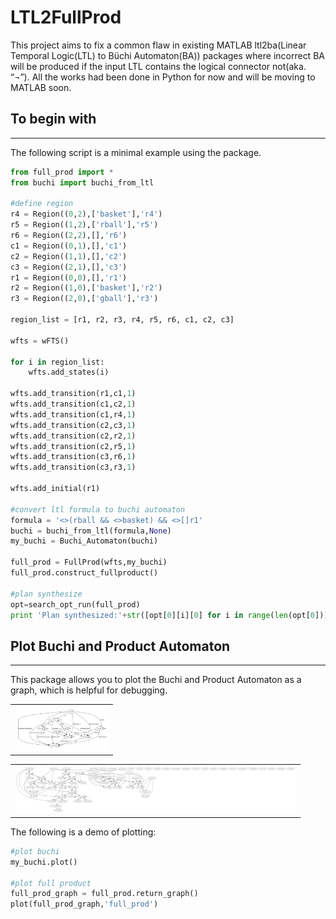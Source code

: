 # LTL2FullProd
This project aims to fix a common flaw in existing MATLAB ltl2ba(Linear Temporal Logic(LTL) to Büchi Automaton(BA)) packages where incorrect BA will be produced if the input LTL contains the logical connector not(aka. “¬”). All the works had been done in Python for now and will be moving to MATLAB soon.

## To begin with
--------
The following script is a minimal example using the package.

```python
from full_prod import *
from buchi import buchi_from_ltl

#define region
r4 = Region((0,2),['basket'],'r4')
r5 = Region((1,2),['rball'],'r5')
r6 = Region((2,2),[],'r6')
c1 = Region((0,1),[],'c1')
c2 = Region((1,1),[],'c2')
c3 = Region((2,1),[],'c3')
r1 = Region((0,0),[],'r1')
r2 = Region((1,0),['basket'],'r2')
r3 = Region((2,0),['gball'],'r3')

region_list = [r1, r2, r3, r4, r5, r6, c1, c2, c3]

wfts = wFTS()

for i in region_list:
    wfts.add_states(i)
    
wfts.add_transition(r1,c1,1)
wfts.add_transition(c1,c2,1)
wfts.add_transition(c1,r4,1)
wfts.add_transition(c2,c3,1)
wfts.add_transition(c2,r2,1)
wfts.add_transition(c2,r5,1)
wfts.add_transition(c3,r6,1)
wfts.add_transition(c3,r3,1)

wfts.add_initial(r1)

#convert ltl formula to buchi automaton
formula = '<>(rball && <>basket) && <>[]r1'
buchi = buchi_from_ltl(formula,None)
my_buchi = Buchi_Automaton(buchi)

full_prod = FullProd(wfts,my_buchi)
full_prod.construct_fullproduct()

#plan synthesize
opt=search_opt_run(full_prod)
print 'Plan synthesized:'+str([opt[0][i][0] for i in range(len(opt[0]))])

```


## Plot Buchi and Product Automaton
--------
This package allows you to plot the Buchi and Product Automaton as a graph, which is helpful for debugging.

<table align="center">
  <tr>
    <td> <img src="buchi.png" alt="Drawing" style="width: 150px;"/> </td>

  </tr>
</table>

<table align="center">
  <tr>
    <td> <img src="fullprod.png" alt="Drawing" style="width: 450px;"/> </td>
  </tr>
</table>
The following is a demo of plotting:

```python
#plot buchi
my_buchi.plot()

#plot full product
full_prod_graph = full_prod.return_graph()
plot(full_prod_graph,'full_prod')

```

